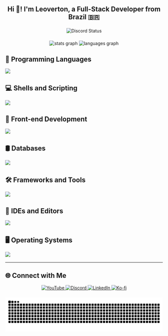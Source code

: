 <h2 align="center">Hi 👋! I'm Leoverton, a Full-Stack Developer from Brazil 🇧🇷</h2>

###

<div align="center">
  <img src="https://discord.c99.nl/widget/theme-4/850088365306937434.png" alt="Discord Status" />
</div>

###

<div align="center">
  <img src="https://github-readme-stats.vercel.app/api?username=TXG0Fk3&hide_title=false&hide_rank=false&show_icons=true&include_all_commits=true&count_private=true&disable_animations=false&card_width=420&theme=catppuccin_mocha&locale=en&hide_border=false" height="185" alt="stats graph"  />
  <img src="https://github-readme-stats.vercel.app/api/top-langs?username=TXG0Fk3&locale=en&hide_title=false&layout=compact&card_width=420&langs_count=8&theme=catppuccin_mocha&hide_border=false" height="185" alt="languages graph"  />
</div>

###

## 🧠 Programming Languages
<a href="https://skillicons.dev" align="left">
  <img src="https://skillicons.dev/icons?i=c,cpp,cs,python,rust,js,ts&theme=dark" />
</a>

## 💻 Shells and Scripting
<a href="https://skillicons.dev" align="left">
  <img src="https://skillicons.dev/icons?i=powershell,bash&theme=dark" />
</a>

## 🎨 Front-end Development
<a href="https://skillicons.dev" align="left">
  <img src="https://skillicons.dev/icons?i=css,html&theme=dark" />
</a>

## 🛢️ Databases
<a href="https://skillicons.dev" align="left">
  <img src="https://skillicons.dev/icons?i=mysql,sqlite,postgres&theme=dark" />
</a>

## 🛠️ Frameworks and Tools
<a href="https://skillicons.dev" align="left">
  <img src="https://skillicons.dev/icons?i=dotnet,flask,gtk,docker&theme=dark" />
</a>

## 🧰 IDEs and Editors
<a href="https://skillicons.dev" align="left">
  <img src="https://skillicons.dev/icons?i=visualstudio,vscode,vim&theme=dark" />
</a>

## 🖥️ Operating Systems
<a href="https://skillicons.dev" align="left">
  <img src="https://skillicons.dev/icons?i=windows,arch,linux&theme=dark" />
</a>

---

## 🌐 Connect with Me
<div align="center">
  <a href="https://www.youtube.com/@txg0fk3" target="_blank">
    <img src="https://img.shields.io/static/v1?message=YouTube&logo=youtube&label=&color=FF0000&logoColor=white&style=flat" height="30" alt="YouTube" />
  </a>
  <a href="https://discord.com/users/txg0fk3" target="_blank">
    <img src="https://img.shields.io/static/v1?message=Discord&logo=discord&label=&color=7289DA&logoColor=white&style=flat" height="30" alt="Discord" />
  </a>
  <a href="https://www.linkedin.com/in/leoverton-barros-xavier-565111307/" target="_blank">
    <img src="https://img.shields.io/static/v1?message=LinkedIn&logo=linkedin&label=&color=0077B5&logoColor=white&style=flat" height="30" alt="LinkedIn" />
  </a>
  <a href="https://ko-fi.com/txg0fk3" target="_blank">
    <img src="https://img.shields.io/static/v1?message=Ko-fi&logo=ko-fi&label=&color=F16061&logoColor=white&style=flat" height="30" alt="Ko-fi" />
  </a>
</div>

###

<div align="center">
  <img src="https://raw.githubusercontent.com/TXG0Fk3/TXG0Fk3/output/snake.svg" alt="Snake animation" />
</div>
